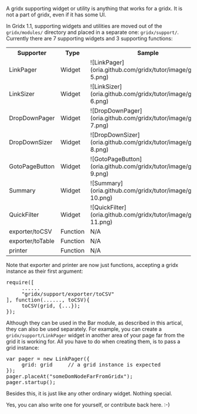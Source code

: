A gridx supporting widget or utility is anything that works for a gridx. It is not a part of gridx, even if it has some UI. 

In Gridx 1.1, supporting widgets and utilities are moved out of the `gridx/modules/` directory and placed in a separate one: `gridx/support/`. Currently there are 7 supporting widgets and 3 supporting functions:

<table>
<tr><th>Supporter</th><th>Type</th><th>Sample</th></tr>
<tr><td>LinkPager</td><td>Widget</td><td>![LinkPager](oria.github.com/gridx/tutor/image/gridx-5.png)</td></tr>
<tr><td>LinkSizer</td><td>Widget</td><td>![LinkSizer](oria.github.com/gridx/tutor/image/gridx-6.png)</td></tr>
<tr><td>DropDownPager</td><td>Widget</td><td>![DropDownPager](oria.github.com/gridx/tutor/image/gridx-7.png)</td></tr>
<tr><td>DropDownSizer</td><td>Widget</td><td>![DropDownSizer](oria.github.com/gridx/tutor/image/gridx-8.png)</td></tr>
<tr><td>GotoPageButton</td><td>Widget</td><td>![GotoPageButton](oria.github.com/gridx/tutor/image/gridx-9.png)</td></tr>
<tr><td>Summary</td><td>Widget</td><td>![Summary](oria.github.com/gridx/tutor/image/gridx-10.png)</td></tr>
<tr><td>QuickFilter</td><td>Widget</td><td>![QuickFilter](oria.github.com/gridx/tutor/image/gridx-11.png)</td></tr>
<tr><td>exporter/toCSV</td><td>Function</td><td>N/A</td></tr>
<tr><td>exporter/toTable</td><td>Function</td><td>N/A</td></tr>
<tr><td>printer</td><td>Function</td><td>N/A</td></tr>
</table>

Note that exporter and printer are now just functions, accepting a gridx instance as their first argument:

<pre>
require([
     ......
     "gridx/support/exporter/toCSV"
], function(......, toCSV){
     toCSV(grid, {...});
});
</pre>

Although they can be used in the Bar module, as described in this artical, they can also be used separately. For example, you can create a `gridx/support/LinkPager` widget in another area of your page far from the grid it is working for. All you have to do when creating them, is to pass a grid instance:

<pre>
var pager = new LinkPager({
     grid: grid     // a grid instance is expected
});
pager.placeAt("someDomNodeFarFromGridx");
pager.startup();
</pre>

Besides this, it is just like any other ordinary widget. Nothing special.<br/>

Yes, you can also write one for yourself, or contribute back here. :-)